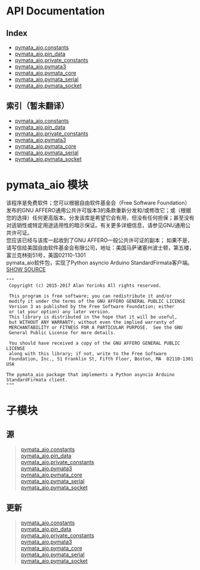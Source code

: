 # API Documentation
## Index
+ [pymata_aio.constants](https://htmlpreview.github.io/?https://raw.githubusercontent.com/MrYsLab/pymata-aio/master/documentation/html/constants.m.html)
+ [pymata_aio.pin_data](https://htmlpreview.github.io/?https://raw.githubusercontent.com/MrYsLab/pymata-aio/master/documentation/html/pin_data.m.html)
+ [pymata_aio.private_constants](https://htmlpreview.github.io/?https://raw.githubusercontent.com/MrYsLab/pymata-aio/master/documentation/html/private_constants.m.html)
+ [pymata_aio.pymata3](https://htmlpreview.github.io/?https://raw.githubusercontent.com/MrYsLab/pymata-aio/master/documentation/html/pymata3.m.html)
+ [pymata_aio.pymata_core](https://htmlpreview.github.io/?https://raw.githubusercontent.com/MrYsLab/pymata-aio/master/documentation/html/pymata_core.m.html)
+ [pymata_aio.pymata_serial](https://htmlpreview.github.io/?https://raw.githubusercontent.com/MrYsLab/pymata-aio/master/documentation/html/pymata_serial.m.html)
+ [pymata_aio.pymata_socket](https://htmlpreview.github.io/?https://raw.githubusercontent.com/MrYsLab/pymata-aio/master/documentation/html/pymata_socket.m.html)
## 索引（暂未翻译）
+ [pymata_aio.constants](https://github.com/Baymax94/children-python/blob/master/Python_Arduino/pymata_aio_wiki/API%20Documentation/pymata_aio.constants.md)
+ [pymata_aio.pin_data](https://github.com/Baymax94/children-python/blob/master/Python_Arduino/pymata_aio_wiki/API%20Documentation/pymata_aio.pin_data.md)
+ [pymata_aio.private_constants]()
+ [pymata_aio.pymata3]()
+ [pymata_aio.pymata_core]()
+ [pymata_aio.pymata_serial]()
+ [pymata_aio.pymata_socket]()

# pymata_aio 模块
该程序是免费软件；您可以根据自由软件基金会（Free Software Foundation）发布的GNU AFFERO通用公共许可版本3的条款重新分发和/或修改它；或（根据您的选择）任何更高版本。分发该库是希望它会有用，但没有任何担保；甚至没有对适销性或特定用途适用性的暗示保证。有关更多详细信息，请参见GNU通用公共许可证。  
您应该已经与该库一起收到了GNU AFFERO一般公共许可证的副本； 如果不是，请写信给美国自由软件基金会有限公司，地址：美国马萨诸塞州波士顿，第五楼，富兰克林街51号，美国02110-1301  
pymata_aio软件包，实现了Python asyncio Arduino StandardFirmata客户端。  
[SHOW SOURCE]()
```
"""
 Copyright (c) 2015-2017 Alan Yorinks All rights reserved.

 This program is free software; you can redistribute it and/or
 modify it under the terms of the GNU AFFERO GENERAL PUBLIC LICENSE
 Version 3 as published by the Free Software Foundation; either
 or (at your option) any later version.
 This library is distributed in the hope that it will be useful,
 but WITHOUT ANY WARRANTY; without even the implied warranty of
 MERCHANTABILITY or FITNESS FOR A PARTICULAR PURPOSE.  See the GNU
 General Public License for more details.

 You should have received a copy of the GNU AFFERO GENERAL PUBLIC LICENSE
 along with this library; if not, write to the Free Software
 Foundation, Inc., 51 Franklin St, Fifth Floor, Boston, MA  02110-1301  USA

The pymata_aio package that implements a Python asyncio Arduino StandardFirmata client.
"""
```

# 子模块
## 源
>[pymata_aio.constants](https://htmlpreview.github.io/?https://raw.githubusercontent.com/MrYsLab/pymata-aio/master/documentation/html/constants.m.html)  
>[pymata_aio.pin_data](https://htmlpreview.github.io/?https://raw.githubusercontent.com/MrYsLab/pymata-aio/master/documentation/html/pin_data.m.html)  
>[pymata_aio.private_constants](https://htmlpreview.github.io/?https://raw.githubusercontent.com/MrYsLab/pymata-aio/master/documentation/html/private_constants.m.html)  
>[pymata_aio.pymata3](https://htmlpreview.github.io/?https://raw.githubusercontent.com/MrYsLab/pymata-aio/master/documentation/html/pymata3.m.html)  
>[pymata_aio.pymata_core](https://htmlpreview.github.io/?https://raw.githubusercontent.com/MrYsLab/pymata-aio/master/documentation/html/pymata_core.m.html)  
>[pymata_aio.pymata_serial](https://htmlpreview.github.io/?https://raw.githubusercontent.com/MrYsLab/pymata-aio/master/documentation/html/pymata_serial.m.html)  
>[pymata_aio.pymata_socket](https://htmlpreview.github.io/?https://raw.githubusercontent.com/MrYsLab/pymata-aio/master/documentation/html/pymata_socket.m.html)
## 更新
>[pymata_aio.constants](https://github.com/Baymax94/children-python/blob/master/Python_Arduino/pymata_aio_wiki/API%20Documentation/pymata_aio.constants.md)  
>[pymata_aio.pin_data](https://github.com/Baymax94/children-python/blob/master/Python_Arduino/pymata_aio_wiki/API%20Documentation/pymata_aio.pin_data.md)  
>[pymata_aio.private_constants]()  
>[pymata_aio.pymata3]()  
>[pymata_aio.pymata_core]()  
>[pymata_aio.pymata_serial]()  
>[pymata_aio.pymata_socket]()  